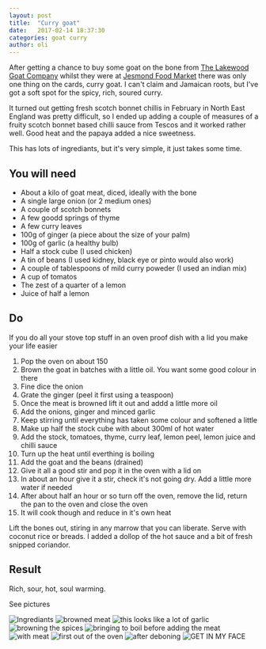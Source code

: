 ```yaml
---
layout: post
title:  "Curry goat"
date:   2017-02-14 18:37:30
categories: goat curry
author: oli
---
```


After getting a chance to buy some goat on the bone from [The Lakewood Goat Company](http://thegoatcompany.com/) whilst they were at [Jesmond Food Market](https://twitter.com/JesFoodMkt) there was only one thing on the cards, curry goat.  I can't claim and Jamaican roots, but I've got a soft spot for the spicy, rich, soured curry.

It turned out getting fresh scotch bonnet chillis in February in North East England was pretty difficult, so I ended up adding a couple of measures of a fruity scotch bonnet based chilli sauce from Tescos and it worked rather well.  Good heat and the papaya added a nice sweetness.

This has lots of ingrediants, but it's very simple, it just takes some time.

## You will need

* About a kilo of goat meat, diced, ideally with the bone
* A single large onion (or 2 medium ones)
* A couple of scotch bonnets
* A few goodd springs of thyme
* A few curry leaves
* 100g of ginger (a piece about the size of your palm)
* 100g of garlic (a healthy bulb)
* Half a stock cube (I used chicken)
* A tin of beans (I used kidney, black eye or pinto would also work)
* A couple of tablespoons of mild curry poweder (I used an indian mix)
* A cup of tomatos
* The zest of a quarter of a lemon
* Juice of half a lemon

## Do

If you do all your stove top stuff in an oven proof dish with a lid you make your life easier

1. Pop the oven on about 150
2. Brown the goat in batches with a little oil.  You want some good colour in there
3. Fine dice the onion
4. Grate the ginger (peel it first using a teaspoon)
5. Once the meat is browned lift it out and addd a little more oil
6. Add the onions, ginger and minced garlic
7. Keep stirring until everything has taken some colour and softened a little
8. Make up half the stock cube with about 300ml of hot water
9. Add the stock, tomatoes, thyme, curry leaf, lemon peel, lemon juice and chilli sauce
10. Turn up the heat until everthing is boiling
11. Add the goat and the beans (drained)
12. Give it all a good stir and pop it in the oven with a lid on
13. In about an hour give it a stir, check it's not going dry.  Add a little more water if needed
14. After about half an hour or so turn off the oven, remove the lid, return the pan to the oven and close the oven
15. It will cook though and reduce in it's own heat

Lift the bones out, stiring in any marrow that you can liberate. Serve with coconut rice or breads.  I added a dollop of the hot sauce and a bit of fresh snipped coriandor.


## Result

Rich, sour, hot, soul warming.

See pictures

![Ingrediants](/images/curry_goat/curry_goat_01.jpg)
![browned meat](/images/curry_goat/curry_goat_02.jpg)
![this looks like a lot of garlic](/images/curry_goat/curry_goat_03.jpg)
![browning the spices](/images/curry_goat/curry_goat_04.jpg)
![bringing to boil before adding the meat](/images/curry_goat/curry_goat_05.jpg)
![with meat](/images/curry_goat/curry_goat_06.jpg)
![first out of the oven](/images/curry_goat/curry_goat_07.jpg)
![after deboning](/images/curry_goat/curry_goat_08.jpg)
![GET IN MY FACE](/images/curry_goat/curry_goat_09.jpg)


